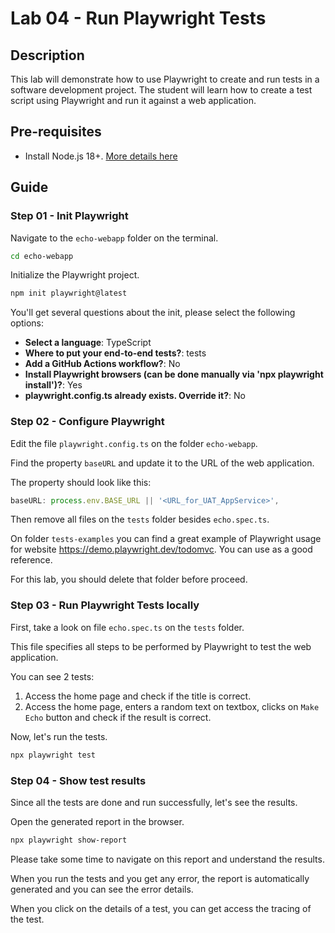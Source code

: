 # Lab 04 - Run Playwright Tests

## Description

This lab will demonstrate how to use Playwright to create and run tests in a software development project. The student will learn how to create a test script using Playwright and run it against a web application.

## Pre-requisites

- Install Node.js 18+. [More details here](https://nodejs.org/en/download/package-manager)

## Guide

### Step 01 - Init Playwright

Navigate to the `echo-webapp` folder on the terminal.

```bash
cd echo-webapp
```

Initialize the Playwright project.

```bash
npm init playwright@latest
```

You'll get several questions about the init, please select the following options:

- **Select a language**: TypeScript
- **Where to put your end-to-end tests?**: tests
- **Add a GitHub Actions workflow?**: No
- **Install Playwright browsers (can be done manually via 'npx playwright install')?**: Yes
- **playwright.config.ts already exists. Override it?**: No

### Step 02 - Configure Playwright

Edit the file `playwright.config.ts` on the folder `echo-webapp`.

Find the property `baseURL` and update it to the URL of the web application.

The property should look like this:

```typescript
baseURL: process.env.BASE_URL || '<URL_for_UAT_AppService>',
```

Then remove all files on the `tests` folder besides `echo.spec.ts`.

On folder `tests-examples` you can find a great example of Playwright usage for website <https://demo.playwright.dev/todomvc>. You can use as a good reference.

For this lab, you should delete that folder before proceed.

### Step 03 - Run Playwright Tests locally

First, take a look on file `echo.spec.ts` on the `tests` folder.

This file specifies all steps to be performed by Playwright to test the web application.

You can see 2 tests:

1) Access the home page and check if the title is correct.
2) Access the home page, enters a random text on textbox, clicks on `Make Echo` button and check if the result is correct.

Now, let's run the tests.

```bash
npx playwright test
```

### Step 04 - Show test results

Since all the tests are done and run successfully, let's see the results.

Open the generated report in the browser.

```bash
npx playwright show-report
```

Please take some time to navigate on this report and understand the results.

When you run the tests and you get any error, the report is automatically generated and you can see the error details.

When you click on the details of a test, you can get access the tracing of the test.
